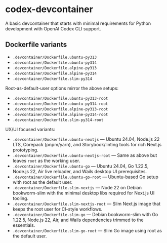 # codex-devcontainer
A basic devcontainer that starts with minimal requirements for Python development with OpenAI Codex CLI support.

## Dockerfile variants

- `.devcontainer/Dockerfile.ubuntu-py313`
- `.devcontainer/Dockerfile.ubuntu-py314`
- `.devcontainer/Dockerfile.alpine-py313`
- `.devcontainer/Dockerfile.alpine-py314`
- `.devcontainer/Dockerfile.slim-py314`

Root-as-default-user options mirror the above setups:

- `.devcontainer/Dockerfile.ubuntu-py313-root`
- `.devcontainer/Dockerfile.ubuntu-py314-root`
- `.devcontainer/Dockerfile.alpine-py313-root`
- `.devcontainer/Dockerfile.alpine-py314-root`
- `.devcontainer/Dockerfile.slim-py314-root`

UX/UI focused variants:

- `.devcontainer/Dockerfile.ubuntu-nextjs` — Ubuntu 24.04, Node.js 22 LTS, Corepack (pnpm/yarn), and Storybook/linting tools for rich Next.js prototyping.
- `.devcontainer/Dockerfile.ubuntu-nextjs-root` — Same as above but leaves `root` as the working user.
- `.devcontainer/Dockerfile.ubuntu-go` — Ubuntu 24.04, Go 1.22.5, Node.js 22, Air live reloader, and Wails desktop UI prerequisites.
- `.devcontainer/Dockerfile.ubuntu-go-root` — Ubuntu-based Go setup with root as the default user.
- `.devcontainer/Dockerfile.slim-nextjs` — Node 22 on Debian bookworm-slim with the minimal desktop libs required for Next.js UI tooling.
- `.devcontainer/Dockerfile.slim-nextjs-root` — Slim Next.js image that keeps the root user for CI-style workflows.
- `.devcontainer/Dockerfile.slim-go` — Debian bookworm-slim with Go 1.22.5, Node.js 22, Air, and Wails dependencies trimmed to the essentials.
- `.devcontainer/Dockerfile.slim-go-root` — Slim Go image using root as the default user.
